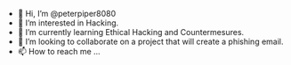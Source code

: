 - 👋 Hi, I’m @peterpiper8080
- 👀 I’m interested in Hacking.
- 🌱 I’m currently learning Ethical Hacking and Countermesures.
- 💞️ I’m looking to collaborate on a project that will create a phishing email.
- 📫 How to reach me ...

<!---
peterpiper8080/peterpiper8080 is a ✨ special ✨ repository because its `README.md` (this file) appears on your GitHub profile.
You can click the Preview link to take a look at your changes.
--->
